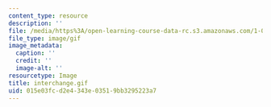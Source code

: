 ```yaml
---
content_type: resource
description: ''
file: /media/https%3A/open-learning-course-data-rc.s3.amazonaws.com/1-012-introduction-to-civil-engineering-design-spring-2002/015e03fcd2e4343e03519bb3295223a7_interchange.gif
file_type: image/gif
image_metadata:
  caption: ''
  credit: ''
  image-alt: ''
resourcetype: Image
title: interchange.gif
uid: 015e03fc-d2e4-343e-0351-9bb3295223a7
---
```

